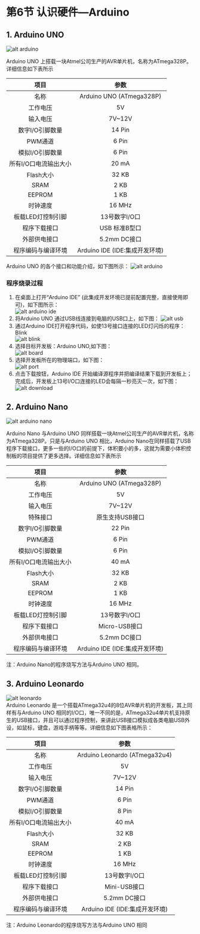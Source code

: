 # 第6节 认识硬件—Arduino

## 1. Arduino UNO

   ![alt arduino](https://timgsa.baidu.com/timg?image&quality=80&size=b9999_10000&sec=1581959664264&di=2551cfc0ee07302a8db66987fc49a378&imgtype=0&src=http%3A%2F%2Fimg.china-scratch.com%2Ftimg%2F180819%2F114J9B39-0.jpg)  

   Arduino UNO 上搭载一块Atmel公司生产的AVR单片机，名称为ATmega328P。详细信息如下表所示  

   |项目|参数
   |:-:|:-:|
   |名称|Arduino UNO (ATmega328P)|
   |工作电压|5V|
   |输入电压|7V~12V|
   |数字I/O引脚数量|14 Pin |
   |PWM通道|6 Pin|
   |模拟I/O引脚数量|6 Pin|
   |所有I/O口电流输出大小|20 mA|
   |Flash大小|32 KB|
   |SRAM|2 KB|
   |EEPROM|1 KB|
   |时钟速度|16 MHz|
   |板载LED灯控制引脚|13号数字I/O口|
   |程序下载接口|USB 标准B型口|
   |外部供电接口|5.2mm DC接口|
   |程序编码与编译环境|Arduino IDE (IDE:集成开发环境)|

   Arduino UNO 的各个接口和功能介绍，如下图所示：
   ![alt arduino](https://ss3.bdstatic.com/70cFv8Sh_Q1YnxGkpoWK1HF6hhy/it/u=2565738410,899497393&fm=26&gp=0.jpg)  

### 程序烧录过程

1. 在桌面上打开“Arduino IDE” (此集成开发环境已提前配置完整，直接使用即可)，如下图所示：  
![alt arduino ide](https://timgsa.baidu.com/timg?image&quality=80&size=b9999_10000&sec=1581959664268&di=9cc5ddcfdcfcbb695ad6fc53d2aa9551&imgtype=0&src=http%3A%2F%2Fwww.uzzf.com%2Fup%2F2015-7%2F2015073111171442149.png)
2. 将Arduino UNO 通过USB线连接到电脑的USB口上，如下图：
   ![alt usb](http://q6c64umf6.bkt.clouddn.com/usb1.png)  
3. 通过Arduino IDE打开程序代码，如使13号接口连接的LED灯闪烁的程序：Blink  
   ![alt blink](http://q6c64umf6.bkt.clouddn.com/blink.png)  
4. 选择目标开发板：Arduino UNO,如下图：  
   ![alt board](http://q6c64umf6.bkt.clouddn.com/board.png)  
5. 选择开发板所在的物理端口，如下图：  
   ![alt port](http://q6c64umf6.bkt.clouddn.com/port.png)  
6. 点击下载按钮，Arduino IDE 开始编译源程序并把编译结果下载到开发板上；完成后，开发板上13号I/O口连接的LED会每隔一秒亮灭一次，如下图：  
   ![alt download](http://q6c64umf6.bkt.clouddn.com/port.png)

## 2. Arduino Nano

![alt arduino nano](https://ss0.bdstatic.com/70cFvHSh_Q1YnxGkpoWK1HF6hhy/it/u=276959582,893697988&fm=26&gp=0.jpg)  

Arduino Nano 与Arduino UNO 同样搭载一块Atmel公司生产的AVR单片机，名称为ATmega328P。只是与Arduino UNO 相比，Arduino Nano在同样搭载了USB程序下载接口，更多一些的I/O口的前提下，体积要小的多，这就为需要小体积控制板的项目提供了更多选择。详细信息如下表所示  

   项目|参数
   :-: | :-:
   |名称|Arduino UNO (ATmega328P)|
   |工作电压|5V|
   |输入电压|7V~12V|
   |特殊接口|原生支持USB接口|
   |数字I/O引脚数量|22 Pin |
   |PWM通道|6 Pin|
   |模拟I/O引脚数量|6 Pin|
   |所有I/O口电流输出大小|40 mA|
   |Flash大小|32 KB|
   |SRAM|2 KB|
   |EEPROM|1 KB|
   |时钟速度|16 MHz|
   |板载LED灯控制引脚|13号数字I/O口|
   |程序下载接口|Micro-USB接口|
   |外部供电接口|5.2mm DC接口|
   |程序编码与编译环境|Arduino IDE (IDE:集成开发环境)|

注：Arduino Nano的程序烧写方法与Arduino UNO 相同。

## 3. Arduino Leonardo

![alt leonardo](https://timgsa.baidu.com/timg?image&quality=80&size=b9999_10000&sec=1581965378734&di=50ff6606d57beebdbb56fd3bf2af85ec&imgtype=0&src=http%3A%2F%2Fwww.yahboom.com%2FPublic%2Fueditor%2Fphp%2Fupload%2Fimage%2F20170428%2F1493367817190630.jpg)  
Arduino Leonardo 是一个搭载ATmega32u4的8位AVR单片机的开发板，其上同样有与Arduino UNO 相同的I/O口，唯一不同的是，ATmega32u4单片机支持原生的USB接口，并且可以通过程序控制，来讲此USB接口模拟成各类电脑USB外设，如鼠标，键盘，游戏手柄等等。详细信息如下图表格所示：  

|项目|参数|
:-:|:-:
|名称|Arduino Leonardo (ATmega32u4)|
|工作电压|5V|
|输入电压|7V~12V|
|数字I/O引脚数量|14 Pin |
|PWM通道|6 Pin|
|模拟I/O引脚数量|8 Pin|
|所有I/O口电流输出大小|40 mA|
|Flash大小|32 KB|
|SRAM|2 KB|
|EEPROM|1 KB|
|时钟速度|16 MHz|
|板载LED灯控制引脚|13号数字I/O口|
|程序下载接口|Mini-USB接口|
|外部供电接口|5.2mm DC接口|
|程序编码与编译环境|Arduino IDE (IDE:集成开发环境)|

注：Arduino Leonardo的程序烧写方法与Arduino UNO 相同
